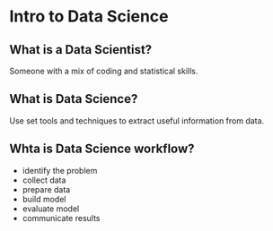 # Intro to Data Science

 ## What is a Data Scientist? 
 Someone with a mix of coding and statistical skills.

 ## What is Data Science? 
Use set tools and techniques to extract useful information from data.

## Whta is Data Science workflow? 
* identify the problem
* collect data
* prepare data 
* build model
* evaluate model
* communicate results

